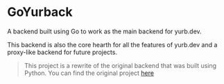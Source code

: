 # GoYurback

A backend built using Go to work as the main backend for yurb.dev.

This backend is also the core hearth for all the features
of yurb.dev and a proxy-like backend for future projects.

> This project is a rewrite of the original backend that was built using Python.
> You can find the original project [here](https://github.com/yavurb/yurback)
